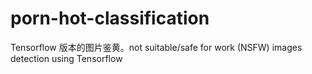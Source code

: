 # porn-hot-classification
Tensorflow 版本的图片鉴黄。not suitable/safe for work (NSFW) images detection using Tensorflow

